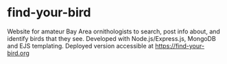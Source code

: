 # find-your-bird
Website for amateur Bay Area ornithologists to search, post info about, and identify birds that they see.
Developed with Node.js/Express.js, MongoDB and EJS templating.
Deployed version accessible at https://find-your-bird.org
